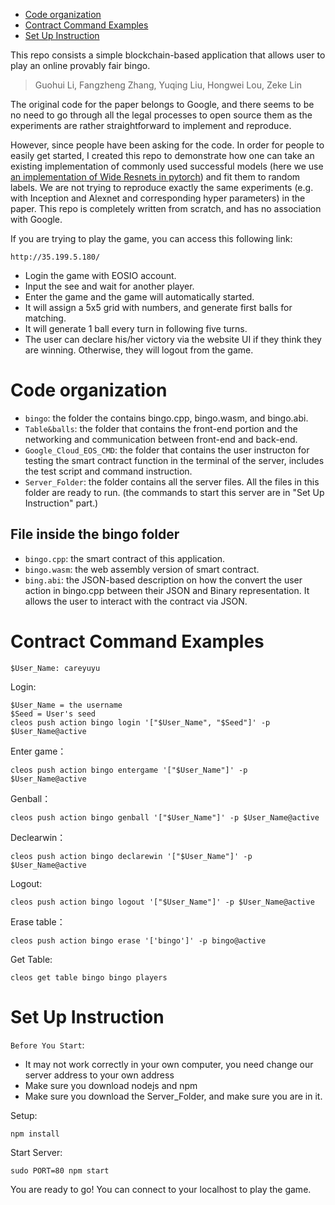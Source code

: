 - [Code organization](#code-organization)
- [Contract Command Examples](#contract-command-examples)
- [Set Up Instruction](#set-up-instruction)

This repo consists a simple blockchain-based application that allows user to play an online provably fair bingo.

> Guohui Li, Fangzheng Zhang, Yuqing Liu, Hongwei Lou, Zeke Lin 

The original code for the paper belongs to Google, and there seems to be no need to go through all the legal processes to open source them as the experiments are rather straightforward to implement and reproduce.

However, since people have been asking for the code. In order for people to easily get started, I created this repo to demonstrate how one can take an existing implementation of commonly used successful models (here we use [an implementation of Wide Resnets in pytorch](https://github.com/xternalz/WideResNet-pytorch)) and fit them to random labels. We are not trying to reproduce exactly the same experiments (e.g. with Inception and Alexnet and corresponding hyper parameters) in the paper. This repo is completely written from scratch, and has no association with Google.

If you are trying to play the game, you can access this following link:
```
http://35.199.5.180/
```
>

- Login the game with EOSIO account.
- Input the see and wait for another player.
- Enter the game and the game will automatically started.
- It will assign a 5x5 grid with numbers, and generate first balls for matching.
- It will generate 1 ball every turn in following five turns.
- The user can declare his/her victory via the website UI if they think they are winning. Otherwise, they will logout from the game.

# Code organization

- `bingo`: the folder the contains bingo.cpp, bingo.wasm, and bingo.abi.
- `Table&balls`: the folder that contains the front-end portion and the networking and communication between front-end and back-end.
- `Google_Cloud_EOS_CMD`: the folder that contains the user instructon for testing the smart contract function in the terminal of the server, includes the test script and command instruction.
- `Server_Folder`: the folder contains all the server files. All the files in this folder are ready to run. (the commands to start this server are in "Set Up Instruction" part.)

## File inside the bingo folder

- `bingo.cpp`: the smart contract of this application.
- `bingo.wasm`: the web assembly version of smart contract.
- `bing.abi`: the JSON-based description on how the convert the user action in bingo.cpp between their JSON and Binary representation. It allows the user to interact with the contract via JSON.

# Contract Command Examples 

```
$User_Name: careyuyu
```

Login: 
```
$User_Name = the username
$Seed = User's seed
cleos push action bingo login '["$User_Name", "$Seed"]' -p $User_Name@active
```
Enter game：
```
cleos push action bingo entergame '["$User_Name"]' -p $User_Name@active
```
Genball：
```
cleos push action bingo genball '["$User_Name"]' -p $User_Name@active
```
Declearwin：
```
cleos push action bingo declarewin '["$User_Name"]' -p $User_Name@active
```
Logout:
```
cleos push action bingo logout '["$User_Name"]' -p $User_Name@active
```
Erase table：
```
cleos push action bingo erase '['bingo']' -p bingo@active
```
Get Table:
```
cleos get table bingo bingo players
```

# Set Up Instruction
`Before You Start`: 
- It may not work correctly in your own computer, you need change our server address to your own address
- Make sure you download nodejs and npm
- Make sure you download the Server_Folder, and make sure you are in it. 

Setup:
```
npm install
```
Start Server:
```
sudo PORT=80 npm start
```

You are ready to go! You can connect to your localhost to play the game.
